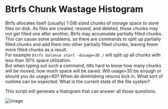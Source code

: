 # Btrfs Chunk Wastage Histogram

Btrfs allocates itself (usually) 1 GiB sized chunks of storage space to store files on disk. As files are created, resized, and deleted, those chunks may not get filled one after another, Btrfs may accumulate partially filled chunks.  
This can cause some problems, so there are commands to split up partially filled chunks and add them into other partially filled chunks, leaving fewer more filled chunks as a result.  
For example `btrfs balance start -dusage=30 /` will split up all chunks with less than 30% space utilization.  
But when typing out such a command, it#s hard to know how many chunks will be moved, how much space will be saved. Will usage=30 be enough or should you do usage=60? When do diminishing returns kick in. What sort of runtime can be expected. What is the current state of the file system?

This script will generate a histogram that can answer all those questions.

![image](https://github.com/Redjard/btrfs-chunk-wastage/assets/47570415/65d216ab-c799-404a-a4e1-5bdbe80876bd)


